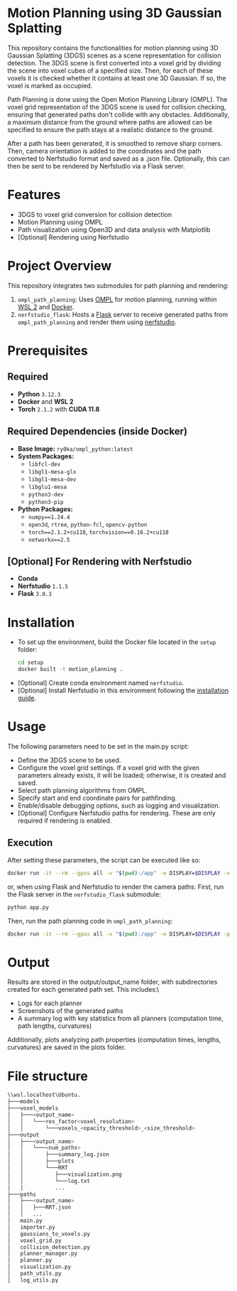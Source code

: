 # Motion Planning using 3D Gaussian Splatting
This repository contains the functionalities for motion planning using 3D Gaussian Splatting (3DGS) scenes as a scene representation for collision detection. 
The 3DGS scene is first converted into a voxel grid by dividing the scene into voxel cubes of a specified size. Then, for each of these voxels it is checked whether it contains at least one 3D Gaussian. If so, the voxel is marked as occupied.

Path Planning is done using the Open Motion Planning Library (OMPL). The voxel grid representation of the 3DGS scene is used for collision checking, ensuring that generated paths don't collide with any obstacles.
Additionally, a maximum distance from the ground where paths are allowed can be specified to ensure the path stays at a realistic distance to the ground.

After a path has been generated, it is smoothed to remove sharp corners. Then, camera orientation is added to the coordinates and the path converted to Nerfstudio format and saved as a .json file.
Optionally, this can then be sent to be rendered by Nerfstudio via a Flask server.

# Features
- 3DGS to voxel grid conversion for collision detection
- Motion Planning using OMPL
- Path visualization using Open3D and data analysis with Matplotlib
- [Optional] Rendering using Nerfstudio

# Project Overview
This repository integrates two submodules for path planning and rendering:
1. `ompl_path_planning`: Uses [OMPL](https://ompl.kavrakilab.org/index.html) for motion planning, running within [WSL 2](https://learn.microsoft.com/de-de/windows/wsl/install) and [Docker](https://www.docker.com/).
2. `nerfstudio_flask`: Hosts a [Flask](https://flask.palletsprojects.com/en/stable/) server to receive generated paths from `ompl_path_planning` and render them using [nerfstudio](https://docs.nerf.studio/).

# Prerequisites

## Required  
- **Python** `3.12.3`
-  **Docker** and **WSL 2**  
- **Torch** `2.1.2` with **CUDA 11.8**  

## Required Dependencies (inside Docker)  
- **Base Image:** `ry0ka/ompl_python:latest`  
- **System Packages:**  
  - `libfcl-dev`  
  - `libgl1-mesa-glx`  
  - `libgl1-mesa-dev`  
  - `libglu1-mesa`  
  - `python3-dev`  
  - `python3-pip`  
- **Python Packages:**  
  - `numpy==1.24.4`  
  - `open3d`, `rtree`, `python-fcl`, `opencv-python`  
  - `torch==2.1.2+cu118`, `torchvision==0.16.2+cu118`  
  - `networkx==2.5`  

## [Optional] For Rendering with Nerfstudio  
- **Conda**  
- **Nerfstudio** `1.1.5`
- **Flask** `3.0.3`

# Installation
- To set up the environment, build the Docker file located in the `setup` folder:
  ```bash
  cd setup
  docker built -t motion_planning .
  ```
- [Optional] Create conda environment named `nerfstudio`.
- [Optional] Install Nerfstudio in this environment following the [installation guide](https://docs.nerf.studio/quickstart/installation.html).

# Usage
The following parameters need to be set in the main.py script:
- Define the 3DGS scene to be used.
- Configure the voxel grid settings. If a voxel grid with the given parameters already exists, it will be loaded; otherwise, it is created and saved.
- Select path planning algorithms from OMPL.
- Specify start and end coordinate pairs for pathfinding.
- Enable/disable debugging options, such as logging and visualization.
- [Optional] Configure Nerfstudio paths for rendering. These are only required if rendering is enabled.

## Execution
After setting these parameters, the script can be executed like so:
```bash
docker run -it --rm --gpus all -v "$(pwd):/app" -e DISPLAY=$DISPLAY -v /tmp/.X11-unix:/tmp/.X11-unix motion_planning /usr/bin/python3 /app/main.py
```
or, when using Flask and Nerfstudio to render the camera paths:
First, run the Flask server in the `nerfstudio_flask` submodule:
```bash
python app.py
```
Then, run the path planning code in `ompl_path_planning`:
```bash
docker run -it --rm --gpus all -v "$(pwd):/app" -e DISPLAY=$DISPLAY -p 5005:5005 -v /tmp/.X11-unix:/tmp/.X11-unix motion_planning /usr/bin/python3 /app/main.py
```

# Output
Results are stored in the output/output_name folder, with subdirectories created for each generated path set. This includes:\
- Logs for each planner
- Screenshots of the generated paths
- A summary log with key statistics from all planners (computation time, path lengths, curvatures)

Additionally, plots analyzing path properties (computation times, lengths, curvatures) are saved in the plots folder.

# File structure
```bash
\\wsl.localhost\Ubuntu.
├───models
├───voxel_models
│   ├───<output_name>
│   │   └───res_factor<voxel_resolution>
│   │       └───voxels_<opacity_threshold>_<size_threshold>
├───output
│   ├───<output_name>
│   │   └───<num_paths>
│   │       ├───summary_log.json
│   │       ├───plots
│   │       └───RRT
│   │          ├───visualization.png
│   │          └───log.txt
│   │          ...
├───paths
│   ├───<output_name>
│   │   ├───RRT.json
│   │   ...
│   main.py
│   importer.py
│   gaussians_to_voxels.py
│   voxel_grid.py
│   collision_detection.py
│   planner_manager.py
│   planner.py
│   visualization.py
│   path_utils.py
│   log_utils.py
```
